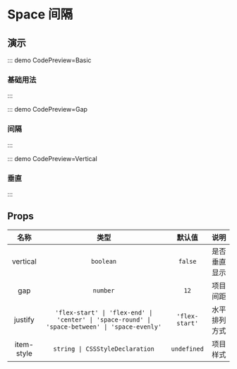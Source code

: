 # Space 间隔

## 演示

::: demo CodePreview=Basic

### 基础用法

<Basic />

:::

::: demo CodePreview=Gap

### 间隔

<Gap />

:::

::: demo CodePreview=Vertical

### 垂直

<Vertical />

:::

## Props

|    名称    |                                              类型                                              |     默认值     |     说明     |
| :--------: | :--------------------------------------------------------------------------------------------: | :------------: | :----------: |
|  vertical  |                                           `boolean`                                            |    `false`     | 是否垂直显示 |
|    gap     |                                            `number`                                            |      `12`      |   项目间距   |
|  justify   | `'flex-start' \| 'flex-end' \| 'center' \| 'space-round' \| 'space-between' \| 'space-evenly'` | `'flex-start'` | 水平排列方式 |
| item-style |                                `string \| CSSStyleDeclaration`                                 |  `undefined`   |   项目样式   |
